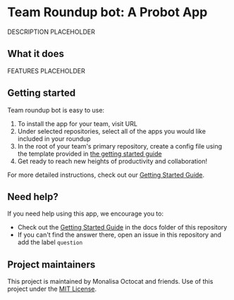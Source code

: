 # Team Roundup bot: A Probot App

DESCRIPTION PLACEHOLDER

## What it does

FEATURES PLACEHOLDER

## Getting started

Team roundup bot is easy to use:
1. To install the app for your team, visit URL
1. Under selected repositories, select all of the apps you would like included in your roundup
1. In the root of your team's primary repository, create a config file using the template provided in [the getting started guide](docs/getting-started.md)
1. Get ready to reach new heights of productivity and collaboration!

For more detailed instructions, check out our [Getting Started Guide](docs/getting-started.md).

## Need help?

If you need help using this app, we encourage you to:

- Check out the [Getting Started Guide](docs/getting-started.md) in the docs folder of this repository
- If you can't find the answer there, open an issue in this repository and add the label `question`

## Project maintainers

This project is maintained by Monalisa Octocat and friends. Use of this project under the [MIT License](LICENSE.md).

